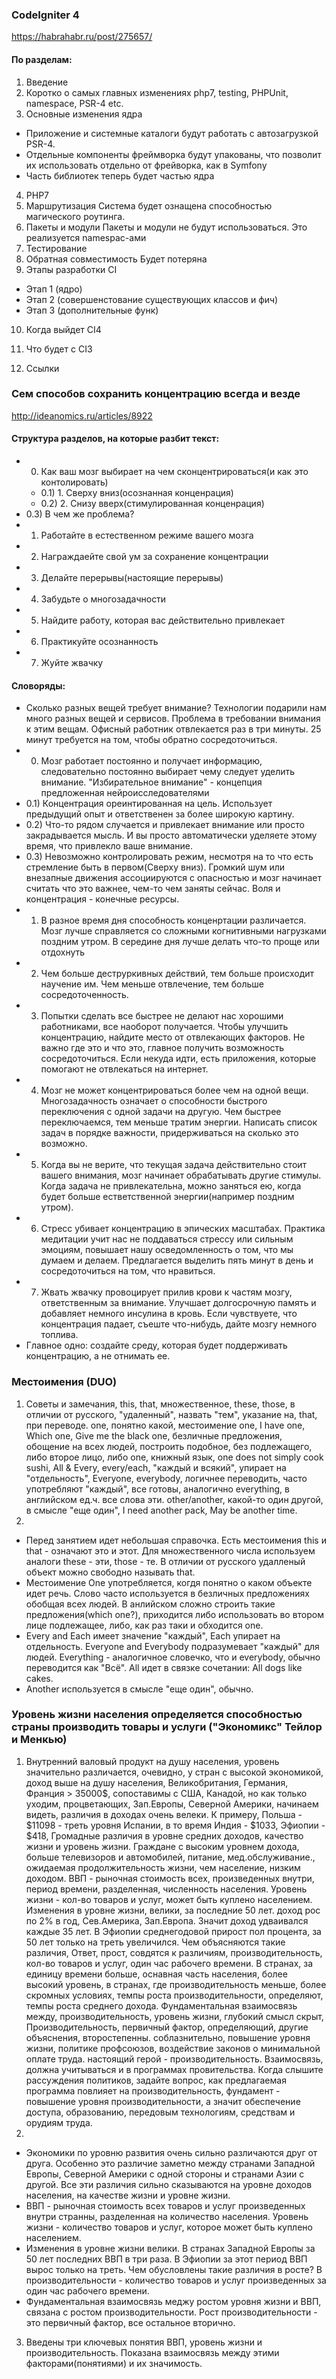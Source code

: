 ### CodeIgniter 4
https://habrahabr.ru/post/275657/
#### По разделам:
1) Введение
2) Коротко о самых главных изменениях
php7, testing, PHPUnit, namespace, PSR-4 etc.
3) Основные изменения ядра
 - Приложение и системные каталоги будут работать с автозагрузкой PSR-4.
 - Отдельные компоненты фреймворка будут упакованы, что позволит их использовать отдельно от фрейворка, как в Symfony
 - Часть библиотек теперь будет частью ядра
4) PHP7
5) Маршрутизация
Система будет ознащена способностью магического роутинга.
6) Пакеты и модули
Пакеты и модули не будут использоваться. Это реализуется namespac-ами
7) Тестирование
8) Обратная совместимость
Будет потеряна
9) Этапы разработки CI
 - Этап 1 (ядро)
 - Этап 2 (совершенстование существующих классов и фич)
 - Этап 3 (дополнительные функ)
10) Когда выйдет СI4

11) Что будет с CI3
12) Ссылки

### Сем способов сохранить концентрацию всегда и везде
http://ideanomics.ru/articles/8922
#### Структура разделов, на которые разбит текст:
- 0) Как ваш мозг выбирает на чем сконцентрироваться(и как это контолировать)
  - 0.1) 1. Сверху вниз(осознанная конценрация)
  - 0.2) 2. Снизу вверх(стимулированная конценрация)
- 0.3) В чем же проблема?
- 1) Работайте в естественном режиме вашего мозга
- 2) Награждаейте свой ум за сохранение концентрации
- 3) Делайте перерывы(настоящие перерывы)
- 4) Забудьте о многозадачности
- 5) Найдите работу, которая вас действительно привлекает
- 6) Практикуйте осознанность
- 7) Жуйте жвачку
#### Словоряды:
- Сколько разных вещей требует внимание? Технологии подарили нам много разных вещей и сервисов. Проблема в требовании внимания к этим вещам. Офисный работник отвлекается раз в три минуты. 25 минут требуется на том, чтобы обратно сосредоточиться.
- 0) Мозг работает постоянно и получает информацию, следовательно постоянно выбирает чему следует уделить внимание. "Избирательное внимание" - концепция предложенная нейроисследователями
- 0.1) Концентрация ореинтированная на цель. Использует предыдущий опыт и ответственен за более широкую картину.
- 0.2) Что-то рядом случается и привлекает внимание или просто закрадывается мысль. И вы просто автоматически уделяете этому время, что привлекло ваше внимание.
- 0.3) Невозможно контролировать режим, несмотря на то что есть стремление быть в первом(Сверху вниз). Громкий шум или внезапные движения ассоциируются с опасностью и мозг начинает считать что это важнее, чем-то чем заняты сейчас. Воля и концентрация - конечные ресурсы.
- 1) В разное время дня способность конценртации различается. Мозг лучше справляется со сложными когнитивными нагрузками поздним утром. В середине дня лучше делать что-то проще или отдохнуть
- 2) Чем больше деструркивных действий, тем больше происходит научение им. Чем меньше отвлечение, тем больше сосредоточенность.
- 3) Попытки сделать все быстрее не делают нас хорошими работниками, все наоборот получается. Чтобы улучшить концентрацию, найдите место от отвлекающих факторов. Не важно где это и что это, главное получить возможность сосредоточиться. Если некуда идти, есть приложения, которые помогают не отвлекаться на интернет.
- 4) Мозг не может концентрироваться более чем на одной вещи. Многозадачность означает о способности быстрого переключения с одной задачи на другую. Чем быстрее переключаемся, тем меньше тратим энергии. Написать список задач в порядке важности, придерживаться на сколько это возможно.
- 5) Когда вы не верите, что текущая задача действительно стоит вашего внимания, мозг начинает обрабатывать другие стимулы. Когда задача не привлекательна, можно заняться ею, когда будет больше естветственной энергии(например поздним утром).
- 6) Стресс убивает концентрацию в эпических масштабах. Практика медитации учит нас не поддаваться стрессу или сильным эмоциям, повышает нашу осведомленность о том, что мы думаем и делаем. Предлагается выделить пять минут в день и сосредоточиться на том, что нравиться.
- 7) Жвать жвачку провоцирует прилив крови к частям мозгу, ответственным за внимание. Улучшает долгосрочную память и добавляет немного инсулина в кровь. Если чувствуете, что концентрация падает, съеште что-нибудь, дайте мозгу немного топлива.
- Главное одно: создайте среду, которая будет поддерживать концентрацию, а не отнимать ее.




### Местоимения (DUO)
1. Советы и замечания, this, that, множественное, these, those, в отличии от русского, "удаленный", назвать "тем", указание на, that, при переводе. one, понятно какой, местоимение one, I have one, Which one, Give me the black one, безличные предложения, обощение на всех людей, построить подобное, без подлежащего, либо второе лицо, либо one, книжный язык, one does not simply cook sushi, All & Every, every/each, "каждый и всякий", упирает на "отдельность", Everyone, everybody, логичнее переводить, часто употребляют "каждый", все готовы, аналогично everything, в английском ед.ч. все слова эти. other/another, какой-то один другой, в смысле "еще один", I need another pack, May be another time.
2.
 - Перед занятием идет небольшая справочка. Есть местоимения this и that - означают это и этот. Для множественного числа используем аналоги these - эти, those - те. В отличии от русского удалленый объект можно свободно называть that.
 - Местоимение One употребляется, когдя понятно о каком объекте идет речь. Слово часто используется в безличных предложениях обобщая всех людей. В анлийском сложно строить такие предложения(which one?), приходится либо использовать во втором лице подлежащее, либо, как раз таки и обходится one.
 - Every and Each имеет значение "каждый", Each упирает на отдельность. Еveryone and Everybody подразумевает "каждый" для людей. Everything - аналогичное словечко, что и everybody, обычно переводится как "Всё". All идет в связке сочетании: All dogs like cakes.
 - Another используется в смысле "еще один", обычно.

### Уровень жизни населения определяется способностью страны производить товары и услуги ("Экономикс" Тейлор и Менкью)
1. Внутренний валовый продукт на душу населения, уровень значительно различается, очевидно, у стран с высокой экономикой, доход выше на душу населения, Великобритания, Германия, Франция > 35000$, сопоставимы с США, Канадой, но как только уходим, процветающих, Зап.Европы, Северной Америки, начинаем видеть, различия в доходах очень велеки. К примеру, Польша - $11098 - треть уровня Испании, в то время Индия - $1033, Эфиопии - $418, Громадные различия в уровне средних доходов, качество жизни и уровень жизни. Граждане с высоким уровнем дохода, больше телевизоров и автомобилей, питание, мед.обслуживание., ожидаемая продолжительность жизни, чем население, низким доходом. ВВП - рыночная стоимость всех, произведенных внутри, период времени, разделенная, численность населения. Уровень жизни - кол-во товаров и услуг, может быть куплено населением. Изменения в уровне жизни, велики, за последние 50 лет. доход рос по 2% в год, Сев.Америка, Зап.Европа. Значит доход удваивался каждые 35 лет. В Эфиопии среднегодовой прирост пол процента, за 50 лет только на треть увеличился. Чем объясняются такие различия, Ответ, прост, совдятся к различиям, производительность, кол-во товаров и услуг, один час рабочего времени. В странах, за единицу времени больше, оснавная часть населения, более высокий уровень, в странах, где производительность меньше, более скромных условиях, темпы роста производительности, определяют, темпы роста среднего дохода. Фундаментальная взаимосвязь между, производительность, уровень жизни, глубокий смысл скрыт, Производительность, первичный фактор, определяющий, другие объяснения, второстепенны. соблазнительно, повышение уровня жизни, политике профсоюзов, воздействие законов о минимальной оплате труда. настоящий герой - производительность. Взаимосвязь, должна учитываться и в программах провительства. Когда слышите рассуждения политиков, задайте вопрос, как предлагаемая программа повлияет на производительность, фундамент - повышение уровня производительности, а значит обеспечение доступа, образованию, передовым технологиям, средствам и орудиям труда.
2.
 - Экономики по уровню развития очень сильно различаются друг от друга. Особенно это различие заметно между странами Западной Европы, Северной Америки с одной стороны и странами Азии с другой. Все эти различия сильно сказываются на уровне доходов населения, на качестве жизни и уровне жизни.
 - ВВП - рыночная стоимость всех товаров и услуг произведенных внутри странны, разделенная на количество населения. Уровень жизни - количество товаров и услуг, которое может быть куплено населением.
 - Изменения в уровне жизни велики. В странах Западной Европы за 50 лет последних ВВП в три раза. В Эфиопии за этот период ВВП вырос только на треть. Чем обусловлены такие различия в росте? В производительности - количество товаров и услуг произведенных за один час рабочего времени.
 - Фундаментальная взаимосвязь меджу ростом уровня жизни и ВВП, связана с ростом производительности. Рост производительности - это первичный фактор, все остальное вторично.

 3. Введены три ключевых понятия ВВП, уровень жизни и производительность. Показана взаимосвязь между этими факторами(понятиями) и их значимость.
